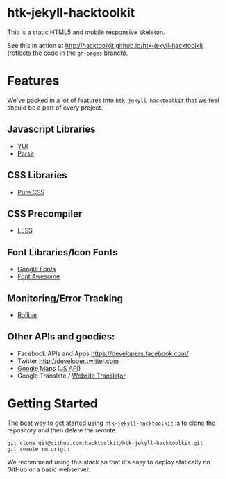 htk-jekyll-hacktoolkit
======================

This is a static HTML5 and mobile responsive skeleton.

See this in action at <http://hacktoolkit.github.io/htk-jekyll-hacktoolkit> (reflects the code in the `gh-pages` branch).

# Features

We've packed in a lot of features into `htk-jekyll-hacktoolkit` that we
feel should be a part of every project.

## Javascript Libraries

- [YUI](http://yuilibrary.com)
- [Parse](http://parse.com)

## CSS Libraries
- [Pure.CSS](http://purecss.io)

## CSS Precompiler
- [LESS](http://lesscss.org/)

## Font Libraries/Icon Fonts
- [Google Fonts](http://google.com/fonts)
- [Font Awesome](http://fontawesome.io)

## Monitoring/Error Tracking
- [Rollbar](http://rollbar.com)

## Other APIs and goodies:
- Facebook APIs and Apps <https://developers.facebook.com/>
- Twitter <http://developer.twitter.com>
- [Google Maps](https://developers.google.com/maps/web/) ([JS API](https://developers.google.com/maps/documentation/javascript/?csw=1))
- Google Translate / [Website Translator](http://translate.google.com/manager/website/suggestions)

# Getting Started

The best way to get started using `htk-jekyll-hacktoolkit` is to clone
the repository and then delete the remote.  

`git clone git@github.com:hacktoolkit/htk-jekyll-hacktoolkit.git`  
`git remote rm origin`

We recommend using this stack so that it's easy to deploy statically
on GitHub or a basic webserver.

